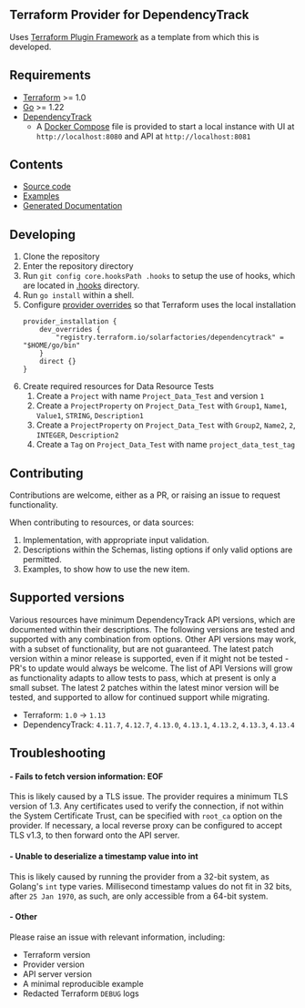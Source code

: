 ## Terraform Provider for DependencyTrack

Uses [Terraform Plugin Framework]("https://github.com/hashicorp/terraform-plugin-framework) as a template from which this is developed.

## Requirements

- [Terraform](https://developer.hashicorp.com/terraform/downloads) >= 1.0
- [Go](https://golang.org/doc/install) >= 1.22
- [DependencyTrack](https://dependencytrack.org)
  - A [Docker Compose](https://docs.docker.com/compose) file is provided to start a local instance with UI at `http://localhost:8080` and API at `http://localhost:8081`

## Contents
- [Source code](./internal/provider)
- [Examples](./examples)
- [Generated Documentation](./docs)

## Developing

1. Clone the repository
1. Enter the repository directory
1. Run `git config core.hooksPath .hooks` to setup the use of hooks, which are located in [.hooks](./.hooks) directory.
1. Run `go install` within a shell.
1. Configure [provider overrides](https://developer.hashicorp.com/terraform/cli/config/config-file#development-overrides-for-provider-developers) so that Terraform uses the local installation
	```
	provider_installation {
		dev_overrides {
			"registry.terraform.io/solarfactories/dependencytrack" = "$HOME/go/bin"
		}
		direct {}
	}
	```
1. Create required resources for Data Resource Tests
	1. Create a `Project` with name `Project_Data_Test` and version `1`
	1. Create a `ProjectProperty` on `Project_Data_Test` with `Group1`, `Name1`, `Value1`, `STRING`, `Description1`
	1. Create a `ProjectProperty` on `Project_Data_Test` with `Group2`, `Name2`, `2`, `INTEGER`, `Description2`
	1. Create a `Tag` on `Project_Data_Test` with name `project_data_test_tag`

## Contributing
Contributions are welcome, either as a PR, or raising an issue to request functionality.

When contributing to resources, or data sources:
1. Implementation, with appropriate input validation.
1. Descriptions within the Schemas, listing options if only valid options are permitted.
1. Examples, to show how to use the new item.

## Supported versions
Various resources have minimum DependencyTrack API versions, which are documented within their descriptions.
The following versions are tested and supported with any combination from options.
Other API versions may work, with a subset of functionality, but are not guaranteed.
The latest patch version within a minor release is supported, even if it might not be tested - PR's to update would always be welcome.
The list of API Versions will grow as functionality adapts to allow tests to pass, which at present is only a small subset.
The latest 2 patches within the latest minor version will be tested, and supported to allow for continued support while migrating.
- Terraform: `1.0` -> `1.13`
- DependencyTrack: `4.11.7`, `4.12.7`, `4.13.0`, `4.13.1`, `4.13.2`, `4.13.3`, `4.13.4`

## Troubleshooting

#### - Fails to fetch version information: EOF
This is likely caused by a TLS issue. The provider requires a minimum TLS version of 1.3.
Any certificates used to verify the connection, if not within the System Certificate Trust, can be specified with `root_ca` option on the provider.
If necessary, a local reverse proxy can be configured to accept TLS v1.3, to then forward onto the API server.

#### - Unable to deserialize a timestamp value into int
This is likely caused by running the provider from a 32-bit system, as Golang's `int` type varies.
Millisecond timestamp values do not fit in 32 bits, after `25 Jan 1970`, as such, are only accessible from a 64-bit system.

#### - Other
Please raise an issue with relevant information, including:
- Terraform version
- Provider version
- API server version
- A minimal reproducible example
- Redacted Terraform `DEBUG` logs
